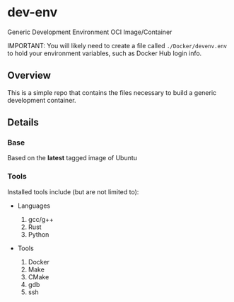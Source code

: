 # dev-env
Generic Development Environment OCI Image/Container

IMPORTANT: You will likely need to create a file called `./Docker/devenv.env` to hold your environment variables, such as Docker Hub login info.

## Overview
This is a simple repo that contains the files necessary to build a generic development container.

## Details

### Base
Based on the **latest** tagged image of Ubuntu

### Tools
Installed tools include (but are not limited to):

- Languages
    1. gcc/g++
    2. Rust
    3. Python

- Tools
    1. Docker
    2. Make
    3. CMake
    4. gdb
    5. ssh